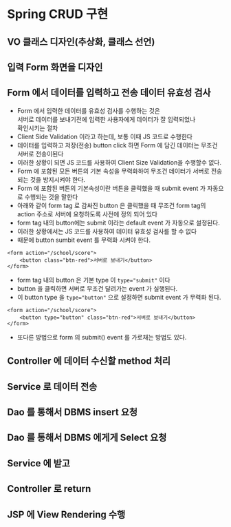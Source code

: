 # Spring CRUD 구현

## VO 클래스 디자인(추상화, 클래스 선언)

## 입력 Form 화면을 디자인
## Form 에서 데이터를 입력하고 전송 데이터 유효성 검사
* Form 에서 입력한 데이터를 유효성 검사를 수행하는 것은  
서버로 데이터를 보내기전에 입력한 사용자에게 데이터가 잘 입력되었나  
확인시키는 절차
* Client Side Validation 이라고 하는데, 보통 이때 JS 코드로 수행한다
* 데이터를 입력하고 저장(전송) button click 하면 Form 에 담긴 데이터는 무조건 서버로 전송이된다
* 이러한 상황이 되면 JS 코드를 사용하여 Client Size Validation을 수행할수 없다.
* Form 에 포함된 모든 버튼의 기본 속성을 무력화하여 무조건 데이터가 서버로 전송되는 것을 방지시켜야 한다.
* Form 에 포함된 버튼의 기본속성이란 버튼을 클릭했을 때 submit event 가 자동으로 수행되는 것을 말한다
* 아래와 같이 form tag 로 감싸진 button 은 클릭했을 때 무조건 form tag의 action 주소로 서버에 요청하도록 사전에 정의 되어 있다
* form tag 내의 button에는 submit 이라는 default event 가 자동으로 설정된다.
* 이러한 상황에서는 JS 코드를 사용하여 데이터 유효성 검사를 할 수 없다
* 때문에 button sumbit event 를 무력화 시켜야 한다.
```
<form action="/school/score">
	<button class="btn-red">서버로 보내기</button>
</form>
```
* form tag 내의 button 은 기본 type 이 ```type="submit"``` 이다
* button 을 클릭하면 서버로 무조건 달려가는 event 가 실행된다.
* 이 button type 을 ```type="button"``` 으로 설정하면 submit event  가 무력화 된다.
```
<form action="/school/score">
	<button type="button" class="btn-red">서버로 보내기</button>
</form>
```

* 또다른 방법으로 form 의 submit() event 를 가로채는 방법도 있다.


## Controller 에 데이터 수신할 method 처리
## Service 로 데이터 전송
## Dao 를 통해서 DBMS insert 요청

## Dao 를 통해서 DBMS 에게게 Select 요청
## Service 에 받고
## Controller 로 return
## JSP 에 View Rendering 수행
